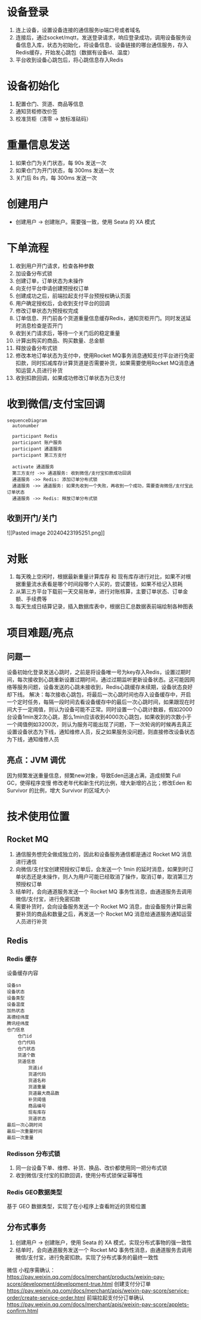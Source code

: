
# 设备登录

1. 连上设备，设置设备连接的通信服务ip端口号或者域名
2. 连接后，通过socket/mqtt，发送登录请求，响应登录成功，调用设备服务设备信息入库，状态为初始化，将设备信息、设备链接的哪台通信服务，存入Redis缓存，开始发心跳包（数据有设备id、温度）
3. 平台收到设备心跳包后，将心跳信息存入Redis

# 设备初始化

1. 配置仓门、货道、商品等信息
2. 通知货柜修改价签
3. 校准货柜（清零 -> 放标准砝码）

# 重量信息发送

1. 如果仓门为关门状态，每 90s 发送一次
2. 如果仓门为开门状态，每 300ms 发送一次
3. 关门后 8s 内，每 300ms 发送一次

# 创建用户

- 创建用户 -> 创建账户。需要强一致，使用 Seata 的 XA 模式

# 下单流程
1. 收到用户开门请求，检查各种参数
2. 加设备分布式锁
3. 创建订单，订单状态为未操作
4. 向支付平台申请创建预授权订单
5. 创建成功之后，前端拉起支付平台预授权确认页面
6. 用户确定授权后，会收到支付平台的回调
7. 修改订单状态为预授权完成
8. 订单信息、开门前各个货道重量信息缓存Redis，通知货柜开门。同时发送延时消息检查是否开门
9. 收到关门请求后，等待一个关门后的稳定重量
10. 计算出购买的商品、购买数量、总金额
11. 释放设备分布式锁
12. 修改本地订单状态为支付中，使用Rocket MQ事务消息通知支付平台进行免密扣款，同时扣减库存计算货道是否需要补货，如果需要使用Rocket MQ消息通知运营人员进行补货
13. 收到扣款回调，如果成功修改订单状态为已支付


# 收到微信/支付宝回调

```mermaid
sequenceDiagram 
  autonumber
 
  participant Redis
  participant 账户服务
  participant 通道服务
  participant 第三方支付
  
  activate 通道服务
  第三方支付 ->> 通道服务: 收到微信/支付宝扣款成功回调
  通道服务 ->> Redis: 添加订单分布式锁
  通道服务 ->> 通道服务: 如果先收到一个失败，再收到一个成功，需要查询微信/支付宝此订单状态
  通道服务 ->> Redis: 释放订单分布式锁
```

## 收到开门/关门
![[Pasted image 20240423195251.png]]

# 对账

1. 每天晚上空闲时，根据最新重量计算库存 和 现有库存进行对比，如果不对根据重量流水表看是哪个时间段哪个人买的，尝试要钱，如果不给记入损耗
2. 从第三方平台下载前一天交易账单，进行对账核算，主要订单状态、订单金额、手续费等
3. 每天生成日结算记录，插入数据库表中，根据日汇总数据表前端绘制各种图表

# 项目难题/亮点

## 问题一

设备初始化登录发送心跳时，之前是将设备唯一号为key存入Redis，设置过期时间，每次接收到心跳重新设置过期时间，通过过期监听更新设备状态。这可能因网络等服务问题，设备发送的心跳未接收到，Redis心跳缓存未续期，设备状态良好却下线。
解决：每次接收心跳包，将最后一次心跳时间也存入设备缓存中，开启一个定时任务，每隔一段时间去看设备缓存中的最后一次心跳时间，如果跟现在时间大于一定阈值，则认为设备可能不正常。同时设置一个心跳计数器，假如2000台设备1min发2次心跳，那么1min应该收到4000次心跳包，如果收到的次数小于一个阈值例如3200次，则认为服务可能出现了问题，下一次轮询的时候再去真正设置设备状态为下线，通知维修人员，反之如果服务没问题，则直接修改设备状态为下线，通知维修人员

## 亮点：JVM 调优

因为频繁发送重量信息，频繁new对象，导致Eden迅速占满，造成频繁 Full GC，使得程序变慢
修改老年代和新生代的比例，增大新增的占比；修改Eden 和 Survivor 的比例，增大 Survivor 的区域大小


# 技术使用位置

## Rocket MQ

1. 通信服务想完全做成独立的，因此和设备服务通信都是通过 Rocket MQ 消息进行通信
2. 向微信/支付宝创建预授权订单后，会发送一个 1min 的延时消息，如果到时订单状态还是未操作，则人为用户可能已经取消了操作，取消订单，取消第三方预授权订单
3. 结单时，会向通道服务发送一个 Rocket MQ 事务性消息，由通道服务去调用微信/支付宝，进行免密扣款
4. 需要补货时，会向设备服务发送一个 Rocket MQ 消息，由设备服务计算出需要补货的商品和数量之后，再发送一个 Rocket MQ 消息给通道服务通知运营人员进行补货

## Redis
### Redis 缓存

设备缓存内容

```text
设备sn
设备状态
设备类型
设备温度
加热状态
高德经纬度
腾讯经纬度
仓门信息
	仓门id
	仓门代码
	仓门状态
	货道个数
	货道信息
		货道id
		货道代码
		货道名称
		货道重量
		货道最大商品数
		补货阈值
		商品编号
		现有库存
		货道状态
最后一次心跳时间
最后一次重量时间
最后一次重量
```

### Redisson 分布式锁

1. 同一台设备下单、维修、补货、换品、改价都使用同一把分布式锁
2. 收到微信/支付宝的扣款回调，使用分布式锁保证幂等性

### Redis GEO数据类型
基于 GEO 数据类型，实现了在小程序上查看附近的货柜位置

## 分布式事务

1. 创建用户 -> 创建账户，使用 Seata 的 XA 模式，实现分布式事物的强一致性
2. 结单时，会向通道服务发送一个 Rocket MQ 事务性消息，由通道服务去调用微信/支付宝，进行免密扣款。实现了分布式事务的最终一致性



微信
小程序需确认：
https://pay.weixin.qq.com/docs/merchant/products/weixin-pay-score/development/development-true.html
创建支付分订单
https://pay.weixin.qq.com/docs/merchant/apis/weixin-pay-score/service-order/create-service-order.html
前端拉起支付分订单确认
https://pay.weixin.qq.com/docs/merchant/apis/weixin-pay-score/applets-confirm.html